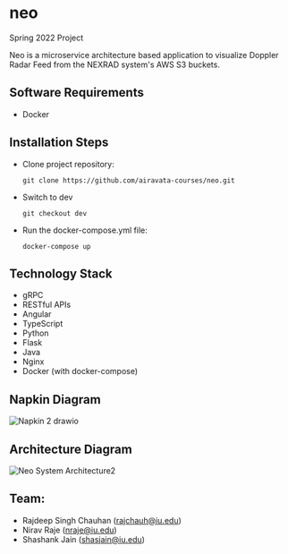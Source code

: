 # neo
Spring 2022 Project

Neo is a microservice architecture based application to visualize Doppler Radar Feed from the NEXRAD system's AWS S3 buckets.

## Software Requirements

* Docker

## Installation Steps

* Clone project repository:

  ```git clone https://github.com/airavata-courses/neo.git```

* Switch to dev

  ```git checkout dev```

* Run the docker-compose.yml file:

  ```docker-compose up```

## Technology Stack

- gRPC
- RESTful APIs
- Angular
- TypeScript
- Python
- Flask
- Java
- Nginx
- Docker (with docker-compose)

## Napkin Diagram

![Napkin 2 drawio](https://user-images.githubusercontent.com/9477137/152918166-e621fdbb-09d7-4d52-a6b2-e01b015a7a15.png)

## Architecture Diagram

![Neo System Architecture2](https://user-images.githubusercontent.com/35288428/152919633-c0686e43-8954-4fac-bf2c-59afc0aadb30.png)



## Team:
* Rajdeep Singh Chauhan (rajchauh@iu.edu)
* Nirav Raje (nraje@iu.edu)
* Shashank Jain (shasjain@iu.edu)
